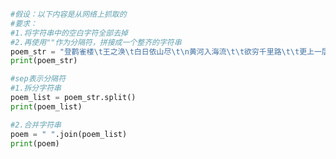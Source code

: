 
<BlogInfo title="19.字符串拆分和拼接" author="白日梦想猿" pv=0 read_times=0 pre_cost_time=0分12秒 category="高级变量类型" tag_list="['高级变量类型']" create_time="2020.02.12 15:17:40" update_time="2020.02.12 15:51:21" />

```python
#假设：以下内容是从网络上抓取的
#要求：
#1.将字符串中的空白字符全部去掉
#2.再使用""作为分隔符，拼接成一个整齐的字符串
poem_str = "登鹳雀楼\t王之涣\t白日依山尽\t\n黄河入海流\t\t欲穷千里路\t\t更上一层楼"
print(poem_str)

#sep表示分隔符
#1.拆分字符串
poem_list = poem_str.split()
print(poem_list)

#2.合并字符串
poem = " ".join(poem_list)
print(poem)
```
